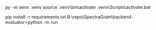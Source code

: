 
py -m venv .venv
source .venv\bin\activate
.venv\Scripts\activate.bat

pip install -r requirements.txt
B:\repo\SpectraGram\backend-evaluator>python -m run
